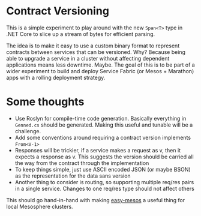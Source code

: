 # Contract Versioning

This is a simple experiment to play around with the new `Span<T>` type in .NET Core to slice up a stream of bytes for efficient parsing.

The idea is to make it easy to use a custom binary format to represent contracts between services that can be versioned.
Why? Because being able to upgrade a service in a cluster without affecting dependent applications means less downtime.
Maybe. The goal of this is to be part of a wider experiment to build and deploy Service Fabric (or Mesos + Marathon) apps with a rolling deployment strategy.

# Some thoughts

- Use Roslyn for compile-time code generation. Basically everything in `Genned.cs` should be generated. Making this useful and tunable will be a challenge.
- Add some conventions around requiring a contract version implements `From<V-1>`
- Responses will be trickier, if a service makes a request as v, then it expects a response as v. This suggests the version should be carried all the way from the contract through the implementation
- To keep things simple, just use ASCII encoded JSON (or maybe BSON) as the representation for the data sans version
- Another thing to consider is routing, so supporting multiple req/res pairs in a single service. Changes to one req/res type should not affect others

This should go hand-in-hand with making [easy-mesos](https://github.com/KodrAus/easy-mesos) a useful thing for local Mesosphere clusters.
